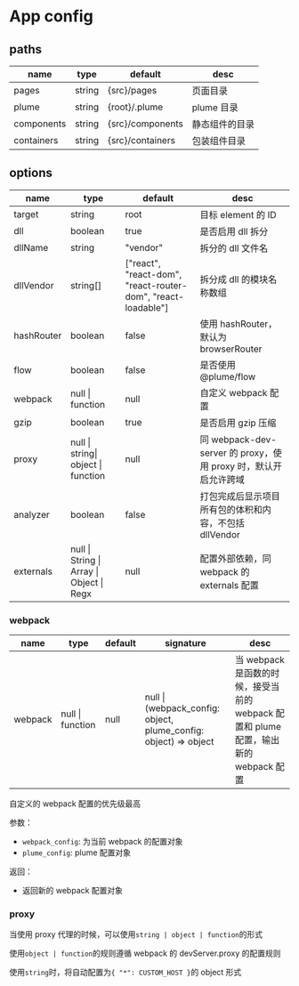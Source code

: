 # App config

## paths

| name       | type   | default          | desc           |
| ---------- | ------ | ---------------- | -------------- |
| pages      | string | {src}/pages      | 页面目录       |
| plume      | string | {root}/.plume    | plume 目录     |
| components | string | {src}/components | 静态组件的目录 |
| containers | string | {src}/containers | 包装组件目录   |

## options

| name       | type                                      | default                                                      | desc                                                            |
| ---------- | ----------------------------------------- | ------------------------------------------------------------ | --------------------------------------------------------------- |
| target     | string                                    | root                                                         | 目标 element 的 ID                                              |
| dll        | boolean                                   | true                                                         | 是否启用 dll 拆分                                               |
| dllName    | string                                    | "vendor"                                                     | 拆分的 dll 文件名                                               |
| dllVendor  | string[]                                  | ["react", "react-dom", "react-router-dom", "react-loadable"] | 拆分成 dll 的模块名称数组                                       |
| hashRouter | boolean                                   | false                                                        | 使用 hashRouter，默认为 browserRouter                           |
| flow       | boolean                                   | false                                                        | 是否使用 @plume/flow                                            |
| webpack    | null \| function                          | null                                                         | 自定义 webpack 配置                                             |
| gzip       | boolean                                   | true                                                         | 是否启用 gzip 压缩                                              |
| proxy      | null \| string\| object \| function       | null                                                         | 同 webpack-dev-server 的 proxy，使用 proxy 时，默认开启允许跨域 |
| analyzer   | boolean                                   | false                                                        | 打包完成后显示项目所有包的体积和内容，不包括 dllVendor          |
| externals  | null \| String \| Array \| Object \| Regx | null                                                         | 配置外部依赖，同 webpack 的 externals 配置                      |

### webpack

| name    | type             | default | signature                                                        | desc                                                                                 |
| ------- | ---------------- | ------- | ---------------------------------------------------------------- | ------------------------------------------------------------------------------------ |
| webpack | null \| function | null    | null \| (webpack_config: object, plume_config: object) => object | 当 webpack 是函数的时候，接受当前的 webpack 配置和 plume 配置，输出新的 webpack 配置 |

自定义的 webpack 配置的优先级最高

参数：

- `webpack_config`: 为当前 webpack 的配置对象
- `plume_config`: plume 配置对象

返回：

- 返回新的 webpack 配置对象

### proxy

当使用 proxy 代理的时候，可以使用`string | object | function`的形式

使用`object | function`的规则遵循 webpack 的 devServer.proxy 的配置规则

使用`string`时，将自动配置为`{ "*": CUSTOM_HOST }`的 object 形式
